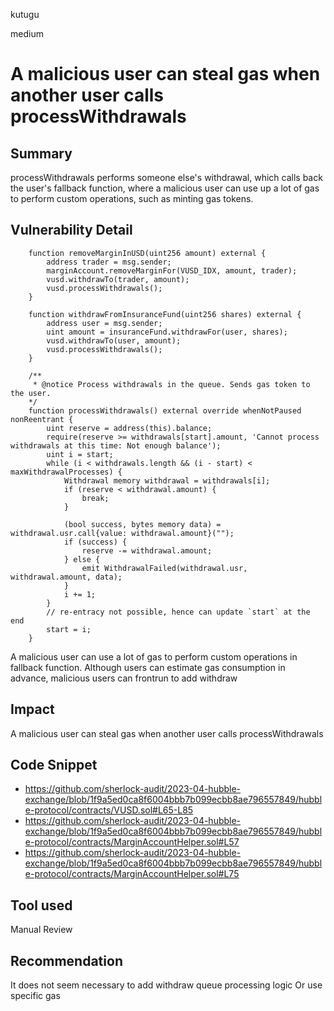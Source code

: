 kutugu

medium

# A malicious user can steal gas when another user calls processWithdrawals

## Summary

processWithdrawals performs someone else's withdrawal, which calls back the user's fallback function, where a malicious user can use up a lot of gas to perform custom operations, such as minting gas tokens.

## Vulnerability Detail

```solidity
    function removeMarginInUSD(uint256 amount) external {
        address trader = msg.sender;
        marginAccount.removeMarginFor(VUSD_IDX, amount, trader);
        vusd.withdrawTo(trader, amount);
        vusd.processWithdrawals();
    }

    function withdrawFromInsuranceFund(uint256 shares) external {
        address user = msg.sender;
        uint amount = insuranceFund.withdrawFor(user, shares);
        vusd.withdrawTo(user, amount);
        vusd.processWithdrawals();
    }

    /**
     * @notice Process withdrawals in the queue. Sends gas token to the user.
    */
    function processWithdrawals() external override whenNotPaused nonReentrant {
        uint reserve = address(this).balance;
        require(reserve >= withdrawals[start].amount, 'Cannot process withdrawals at this time: Not enough balance');
        uint i = start;
        while (i < withdrawals.length && (i - start) < maxWithdrawalProcesses) {
            Withdrawal memory withdrawal = withdrawals[i];
            if (reserve < withdrawal.amount) {
                break;
            }

            (bool success, bytes memory data) = withdrawal.usr.call{value: withdrawal.amount}("");
            if (success) {
                reserve -= withdrawal.amount;
            } else {
                emit WithdrawalFailed(withdrawal.usr, withdrawal.amount, data);
            }
            i += 1;
        }
        // re-entracy not possible, hence can update `start` at the end
        start = i;
    }
```
A malicious user can use a lot of gas to perform custom operations in fallback function.
Although users can estimate gas consumption in advance, malicious users can frontrun to add withdraw

## Impact

A malicious user can steal gas when another user calls processWithdrawals

## Code Snippet

- https://github.com/sherlock-audit/2023-04-hubble-exchange/blob/1f9a5ed0ca8f6004bbb7b099ecbb8ae796557849/hubble-protocol/contracts/VUSD.sol#L65-L85
- https://github.com/sherlock-audit/2023-04-hubble-exchange/blob/1f9a5ed0ca8f6004bbb7b099ecbb8ae796557849/hubble-protocol/contracts/MarginAccountHelper.sol#L57
- https://github.com/sherlock-audit/2023-04-hubble-exchange/blob/1f9a5ed0ca8f6004bbb7b099ecbb8ae796557849/hubble-protocol/contracts/MarginAccountHelper.sol#L75

## Tool used

Manual Review

## Recommendation

It does not seem necessary to add withdraw queue processing logic Or use specific gas
